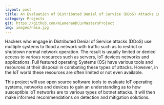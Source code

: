 ```yaml
---
layout: post
title: An Evaluation of Distributed Denial of Service (DDoS) Attacks in IoT Networks
category: Projects
git: https://github.com/mLenehanDCU/MastersProject
img: images/nasa.jpg
---
```


Hackers who engage in Distributed Denial of Service attacks (DDoS) use multiple systems to flood a network with traffic such as to restrict or shutdown normal network operation. <!-- more -->The result is usually limited or denied access to various resources such as servers, IoT devices networks and applications. Full featured operating Systems (OS) have various tools and resources at their disposal in combating these types of attacks. However, in the IoT world these resources are often limited or not even available.

This project will use open source software tools to evaluate IoT operating systems, networks and devices to gain an understanding as to how susceptible IoT networks are to various types of botnet attacks. It will then make informed recommendations on detection and mitigation solutions.
